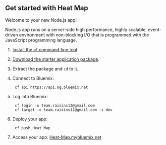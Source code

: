 Get started with Heat Map
-----------------------------------
Welcome to your new Node.js app!

Node.js app runs on a server-side high performance, highly scalable, event-driven environment with non-blocking I/O that is programmed with the JavaScript programming language.

1. [Install the cf command-line tool](https://www.ng.bluemix.net/docs/#starters/BuildingWeb.html#install_cf).
2. [Download the starter application package](https://ace.ng.bluemix.net:443/rest/../rest/apps/86cfe813-f55a-42e6-b314-225e6640d77a/starter-download).
3. Extract the package and `cd` to it.
4. Connect to Bluemix:

		cf api https://api.ng.bluemix.net

5. Log into Bluemix:

		cf login -u team.raisins12@gmail.com
		cf target -o team.raisins12@gmail.com -s dev

6. Deploy your app:

		cf push Heat Map

7. Access your app: [Heat-Map.mybluemix.net](//Heat-Map.mybluemix.net)

